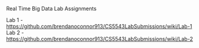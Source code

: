 Real Time Big Data Lab Assignments

Lab 1 - https://github.com/brendanoconnor913/CS5543LabSubmissions/wiki/Lab-1        
Lab 2 - https://github.com/brendanoconnor913/CS5543LabSubmissions/wiki/Lab-2
